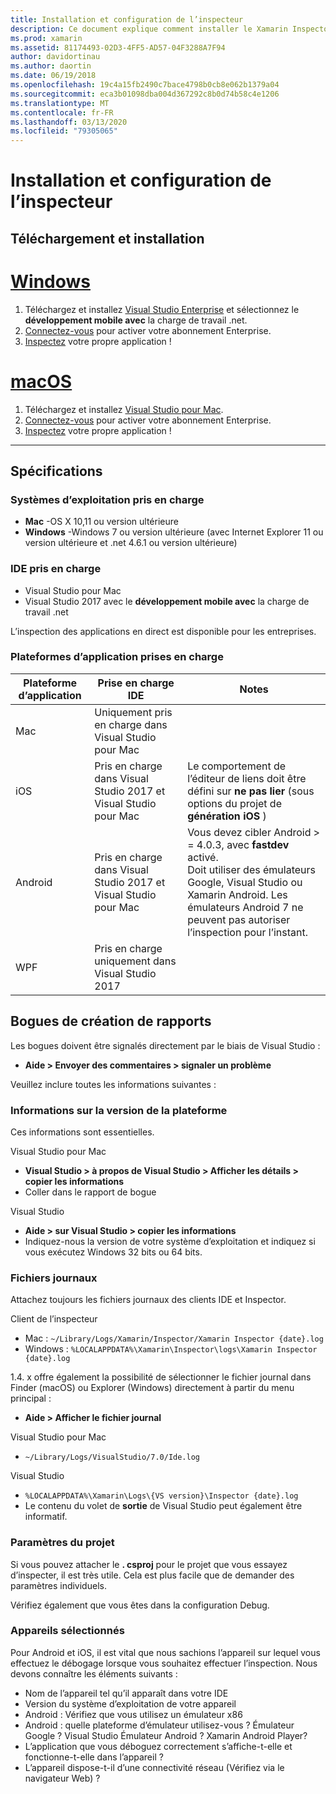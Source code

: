 ```yaml
---
title: Installation et configuration de l’inspecteur
description: Ce document explique comment installer le Xamarin Inspector et présente les plateformes de système d’exploitation, IDE et d’application prises en charge.
ms.prod: xamarin
ms.assetid: 81174493-02D3-4FF5-AD57-04F3288A7F94
author: davidortinau
ms.author: daortin
ms.date: 06/19/2018
ms.openlocfilehash: 19c4a15fb2490c7bace4798b0cb8e062b1379a04
ms.sourcegitcommit: eca3b01098dba004d367292c8b0d74b58c4e1206
ms.translationtype: MT
ms.contentlocale: fr-FR
ms.lasthandoff: 03/13/2020
ms.locfileid: "79305065"
---
```

# <a name="inspector-installation-and-requirements"></a>Installation et configuration de l’inspecteur

## <a name="download-and-installation"></a>Téléchargement et installation

# <a name="windows"></a>[Windows](#tab/windows)

1. Téléchargez et installez [Visual Studio Enterprise](https://visualstudio.microsoft.com/vs/) et sélectionnez le **développement mobile avec** la charge de travail .net.
1. [Connectez-vous](https://docs.microsoft.com/visualstudio/ide/signing-in-to-visual-studio) pour activer votre abonnement Enterprise.
1. [Inspectez](~/tools/inspector/inspect.md) votre propre application !

# <a name="macos"></a>[macOS](#tab/macos)

1. Téléchargez et installez [Visual Studio pour Mac](https://visualstudio.microsoft.com/vs/mac/).
1. [Connectez-vous](https://docs.microsoft.com/visualstudio/mac/activation) pour activer votre abonnement Enterprise.
1. [Inspectez](~/tools/inspector/inspect.md) votre propre application !

-----

## <a name="requirements"></a>Spécifications

### <a name="supported-operating-systems"></a>Systèmes d’exploitation pris en charge

- **Mac** -OS X 10,11 ou version ultérieure
- **Windows** -Windows 7 ou version ultérieure (avec Internet Explorer 11 ou version ultérieure et .net 4.6.1 ou version ultérieure)

### <a name="supported-ides"></a>IDE pris en charge

- Visual Studio pour Mac
- Visual Studio 2017 avec le **développement mobile avec** la charge de travail .net

L’inspection des applications en direct est disponible pour les entreprises.

<a name="supported-platforms" />

### <a name="supported-app-platforms"></a>Plateformes d’application prises en charge

|Plateforme d’application|Prise en charge IDE|Notes|
|--- |--- |--- |
|Mac|Uniquement pris en charge dans Visual Studio pour Mac|
|iOS|Pris en charge dans Visual Studio 2017 et Visual Studio pour Mac| Le comportement de l’éditeur de liens doit être défini sur **ne pas lier** (sous options du projet de **génération iOS** ) |
|Android|Pris en charge dans Visual Studio 2017 et Visual Studio pour Mac|Vous devez cibler Android > = 4.0.3, avec **fastdev** activé.<br />Doit utiliser des émulateurs Google, Visual Studio ou Xamarin Android. Les émulateurs Android 7 ne peuvent pas autoriser l’inspection pour l’instant.|
|WPF|Pris en charge uniquement dans Visual Studio 2017|

<a name="reporting-bugs" />

## <a name="reporting-bugs"></a>Bogues de création de rapports

Les bogues doivent être signalés directement par le biais de Visual Studio :

- **Aide > Envoyer des commentaires > signaler un problème**

Veuillez inclure toutes les informations suivantes :

### <a name="platform-version-information"></a>Informations sur la version de la plateforme

Ces informations sont essentielles.

Visual Studio pour Mac

- **Visual Studio > à propos de Visual Studio > Afficher les détails > copier les informations**
- Coller dans le rapport de bogue

Visual Studio

- **Aide > sur Visual Studio > copier les informations**
- Indiquez-nous la version de votre système d’exploitation et indiquez si vous exécutez Windows 32 bits ou 64 bits.

### <a name="log-files"></a>Fichiers journaux

Attachez toujours les fichiers journaux des clients IDE et Inspector.

Client de l’inspecteur

- Mac : `~/Library/Logs/Xamarin/Inspector/Xamarin Inspector {date}.log`
- Windows : `%LOCALAPPDATA%\Xamarin\Inspector\logs\Xamarin Inspector {date}.log`

1.4. x offre également la possibilité de sélectionner le fichier journal dans Finder (macOS) ou Explorer (Windows) directement à partir du menu principal :

- **Aide > Afficher le fichier journal**

Visual Studio pour Mac

- `~/Library/Logs/VisualStudio/7.0/Ide.log`

Visual Studio

- `%LOCALAPPDATA%\Xamarin\Logs\{VS version}\Inspector {date}.log`
- Le contenu du volet de **sortie** de Visual Studio peut également être informatif.

### <a name="project-settings"></a>Paramètres du projet

Si vous pouvez attacher le **. csproj** pour le projet que vous essayez d’inspecter, il est très utile. Cela est plus facile que de demander des paramètres individuels.

Vérifiez également que vous êtes dans la configuration Debug.

### <a name="selected-devices"></a>Appareils sélectionnés

Pour Android et iOS, il est vital que nous sachions l’appareil sur lequel vous effectuez le débogage lorsque vous souhaitez effectuer l’inspection. Nous devons connaître les éléments suivants :

- Nom de l’appareil tel qu’il apparaît dans votre IDE
- Version du système d’exploitation de votre appareil
- Android : Vérifiez que vous utilisez un émulateur x86
- Android : quelle plateforme d’émulateur utilisez-vous ? Émulateur Google ? Visual Studio Émulateur Android ? Xamarin Android Player?
- L’application que vous déboguez correctement s’affiche-t-elle et fonctionne-t-elle dans l’appareil ?
- L’appareil dispose-t-il d’une connectivité réseau (Vérifiez via le navigateur Web) ?

[client-bugs]: https://github.com/Microsoft/workbooks/issues/new
